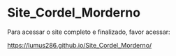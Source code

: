 # Site_Cordel_Morderno
Para acessar o site completo e finalizado, favor acessar:

https://lumus286.github.io/Site_Cordel_Morderno/
